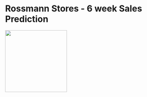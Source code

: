 # Rossmann Stores - 6 week Sales Prediction 
<img src=https://github.com/velozo-oliveira/rossmann_sales_prediction/blob/main/Images/rossmann.jpg width="200" height="200"/>

